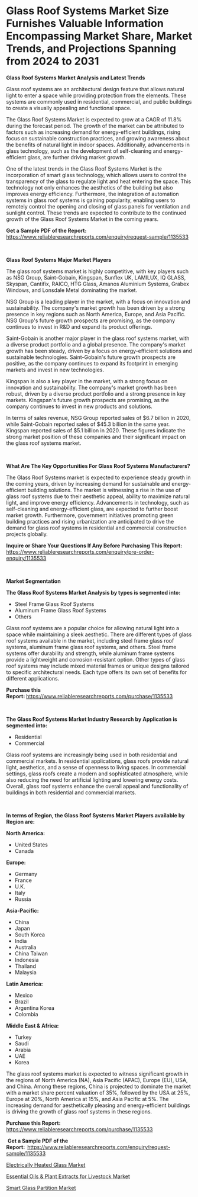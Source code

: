 <p><h1>Glass Roof Systems Market Size Furnishes Valuable Information Encompassing Market Share, Market Trends, and Projections Spanning from 2024 to 2031</h1></p><p><strong>Glass Roof Systems Market Analysis and Latest Trends</strong></p>
<p><p>Glass roof systems are an architectural design feature that allows natural light to enter a space while providing protection from the elements. These systems are commonly used in residential, commercial, and public buildings to create a visually appealing and functional space.</p><p>The Glass Roof Systems Market is expected to grow at a CAGR of 11.8% during the forecast period. The growth of the market can be attributed to factors such as increasing demand for energy-efficient buildings, rising focus on sustainable construction practices, and growing awareness about the benefits of natural light in indoor spaces. Additionally, advancements in glass technology, such as the development of self-cleaning and energy-efficient glass, are further driving market growth.</p><p>One of the latest trends in the Glass Roof Systems Market is the incorporation of smart glass technology, which allows users to control the transparency of the glass to regulate light and heat entering the space. This technology not only enhances the aesthetics of the building but also improves energy efficiency. Furthermore, the integration of automation systems in glass roof systems is gaining popularity, enabling users to remotely control the opening and closing of glass panels for ventilation and sunlight control. These trends are expected to contribute to the continued growth of the Glass Roof Systems Market in the coming years.</p></p>
<p><strong>Get a Sample PDF of the Report:&nbsp;</strong> <a href="https://www.reliableresearchreports.com/enquiry/request-sample/1135533">https://www.reliableresearchreports.com/enquiry/request-sample/1135533</a></p>
<p>&nbsp;</p>
<p><strong>Glass Roof Systems Major Market Players</strong></p>
<p><p>The glass roof systems market is highly competitive, with key players such as NSG Group, Saint-Gobain, Kingspan, Sunflex UK, LAMILUX, IQ GLASS, Skyspan, Cantifix, RAICO, HTG Glass, Amanos Aluminium Systems, Grabex Windows, and Lonsdale Metal dominating the market.</p><p>NSG Group is a leading player in the market, with a focus on innovation and sustainability. The company's market growth has been driven by a strong presence in key regions such as North America, Europe, and Asia Pacific. NSG Group's future growth prospects are promising, as the company continues to invest in R&D and expand its product offerings.</p><p>Saint-Gobain is another major player in the glass roof systems market, with a diverse product portfolio and a global presence. The company's market growth has been steady, driven by a focus on energy-efficient solutions and sustainable technologies. Saint-Gobain's future growth prospects are positive, as the company continues to expand its footprint in emerging markets and invest in new technologies.</p><p>Kingspan is also a key player in the market, with a strong focus on innovation and sustainability. The company's market growth has been robust, driven by a diverse product portfolio and a strong presence in key markets. Kingspan's future growth prospects are promising, as the company continues to invest in new products and solutions.</p><p>In terms of sales revenue, NSG Group reported sales of $6.7 billion in 2020, while Saint-Gobain reported sales of $45.3 billion in the same year. Kingspan reported sales of $5.1 billion in 2020. These figures indicate the strong market position of these companies and their significant impact on the glass roof systems market.</p></p>
<p>&nbsp;</p>
<p><strong>What Are The Key Opportunities For Glass Roof Systems Manufacturers?</strong></p>
<p><p>The Glass Roof Systems market is expected to experience steady growth in the coming years, driven by increasing demand for sustainable and energy-efficient building solutions. The market is witnessing a rise in the use of glass roof systems due to their aesthetic appeal, ability to maximize natural light, and improve energy efficiency. Advancements in technology, such as self-cleaning and energy-efficient glass, are expected to further boost market growth. Furthermore, government initiatives promoting green building practices and rising urbanization are anticipated to drive the demand for glass roof systems in residential and commercial construction projects globally.</p></p>
<p><strong>Inquire or Share Your Questions If Any Before Purchasing This Report:</strong> <a href="https://www.reliableresearchreports.com/enquiry/pre-order-enquiry/1135533">https://www.reliableresearchreports.com/enquiry/pre-order-enquiry/1135533</a></p>
<p>&nbsp;</p>
<p><strong>Market Segmentation</strong></p>
<p><strong>The Glass Roof Systems Market Analysis by types is segmented into:</strong></p>
<p><ul><li>Steel Frame Glass Roof Systems</li><li>Aluminum Frame Glass Roof Systems</li><li>Others</li></ul></p>
<p><p>Glass roof systems are a popular choice for allowing natural light into a space while maintaining a sleek aesthetic. There are different types of glass roof systems available in the market, including steel frame glass roof systems, aluminum frame glass roof systems, and others. Steel frame systems offer durability and strength, while aluminum frame systems provide a lightweight and corrosion-resistant option. Other types of glass roof systems may include mixed material frames or unique designs tailored to specific architectural needs. Each type offers its own set of benefits for different applications.</p></p>
<p><strong>Purchase this Report:&nbsp;</strong><a href="https://www.reliableresearchreports.com/purchase/1135533">https://www.reliableresearchreports.com/purchase/1135533</a></p>
<p>&nbsp;</p>
<p><strong>The Glass Roof Systems Market Industry Research by Application is segmented into:</strong></p>
<p><ul><li>Residential</li><li>Commercial</li></ul></p>
<p><p>Glass roof systems are increasingly being used in both residential and commercial markets. In residential applications, glass roofs provide natural light, aesthetics, and a sense of openness to living spaces. In commercial settings, glass roofs create a modern and sophisticated atmosphere, while also reducing the need for artificial lighting and lowering energy costs. Overall, glass roof systems enhance the overall appeal and functionality of buildings in both residential and commercial markets.</p></p>
<p>&nbsp;</p>
<p><strong>In terms of Region, the Glass Roof Systems Market Players available by Region are:</strong></p>
<p>
    <p> <strong> North America: </strong>
        <ul>
            <li>United States</li>
            <li>Canada</li>
        </ul>
        </p> 
    <p> <strong> Europe: </strong>
        <ul>
            <li>Germany</li>
            <li>France</li>
            <li>U.K.</li>
            <li>Italy</li>
            <li>Russia</li>
        </ul>
        </p> 
    <p> <strong> Asia-Pacific: </strong>
        <ul>
            <li>China</li>
            <li>Japan</li>
            <li>South Korea</li>
            <li>India</li>
            <li>Australia</li>
            <li>China Taiwan</li>
            <li>Indonesia</li>
            <li>Thailand</li>
            <li>Malaysia</li>
        </ul>
        </p> 
    <p> <strong> Latin America: </strong>
        <ul>
            <li>Mexico</li>
            <li>Brazil</li>
            <li>Argentina Korea</li>
            <li>Colombia</li>
        </ul>
        </p> 
    <p> <strong> Middle East & Africa: </strong>
        <ul>
            <li>Turkey</li>
            <li>Saudi</li>
            <li>Arabia</li>
            <li>UAE</li>
            <li>Korea</li>
        </ul>
    </p>
    </p>
<p><p>The glass roof systems market is expected to witness significant growth in the regions of North America (NA), Asia Pacific (APAC), Europe (EU), USA, and China. Among these regions, China is projected to dominate the market with a market share percent valuation of 35%, followed by the USA at 25%, Europe at 20%, North America at 15%, and Asia Pacific at 5%. The increasing demand for aesthetically pleasing and energy-efficient buildings is driving the growth of glass roof systems in these regions.</p></p>
<p><strong>Purchase this Report: </strong><a href="https://www.reliableresearchreports.com/purchase/1135533">https://www.reliableresearchreports.com/purchase/1135533</a></p>
<p>&nbsp;<strong>Get a Sample PDF of the Report:&nbsp;&nbsp;</strong><a href="https://www.reliableresearchreports.com/enquiry/request-sample/1135533">https://www.reliableresearchreports.com/enquiry/request-sample/1135533</a></p>
<p><strong></strong></p>
<p><p><a href="https://github.com/mancsybtousav/Market-Research-Report-List-1/blob/main/electrically-heated-glass-market.md">Electrically Heated Glass Market</a></p><p><a href="https://view.publitas.com/reportprime-1/essential-oils-plant-extracts-for-livestock-market-research-report-provides-thorough-industry-overview-which-offers-an-in-depth-analysis-of-product-trends-and-new-market-divisions/">Essential Oils & Plant Extracts for Livestock Market</a></p><p><a href="https://github.com/josesg55/Market-Research-Report-List-1/blob/main/smart-glass-partition-market.md">Smart Glass Partition Market</a></p></p>